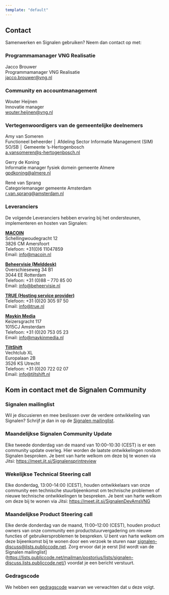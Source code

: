 ```yaml
---
template: "default"
---
```


## Contact

Samenwerken en Signalen gebruiken? Neem dan contact op met:

### Programmamanager VNG Realisatie

Jacco Brouwer<br />
Programmamanager VNG Realisatie<br />
[jacco.brouwer@vng.nl](mailto:jacco.brouwer@vng.nl)

### Community en accountmanagement

Wouter Heijnen<br />
Innovatie manager<br />
[wouter.heijnen@vng.nl](mailto:wouter.heijnen@vng.nl)

### Vertegenwoordigers van de gemeentelijke deelnemers

Amy van Someren<br />
Functioneel beheerder │ Afdeling Sector Informatie Management (SIM) SO/SB │ Gemeente ’s-Hertogenbosch<br />
[a.vansomeren@s-hertogenbosch.nl](mailto:a.vansomeren@s-hertogenbosch.nl)

Gerry de Koning<br />
Informatie manager fysiek domein gemeente Almere<br />
[gpdkoning@almere.nl](mailto:gpdkoning@almere.nl)

René van Sprang<br />
Categoriemanager gemeente Amsterdam<br />
[r.van.sprang@amsterdam.nl](mailto:r.van.sprang@amsterdam.nl)

### Leveranciers

De volgende Leveranciers hebben ervaring bij het ondersteunen, implementeren en hosten van Signalen:

**[MACOIN](https://www.macoin.nl/)**<br />
Schellingwoudegracht 12<br />
3826 CM Amersfoort<br />
Telefoon: +31(0)6 11047859<br />
Email: [info@macoin.nl](mailto:info@macoin.nl)

**[Beheervisie (Melddesk)](https://www.beheervisie.nl/)** <br />
Overschieseweg 34 B1<br />
3044 EE Rotterdam<br />
Telefoon: +31 (0)88 – 770 85 00<br />
Email: [info@beheervisie.nl](mailto:info@beheervisie.nl)

**[TRUE (Hosting service provider)](https://www.true.nl/)**<br />
Telefoon: +31 (0)20 305 97 50<br />
Email: [info@true.nl](mailto:info@true.nl)

**[Maykin Media](https://www.maykinmedia.nl/)**<br />
Keizersgracht 117<br />
1015CJ Amsterdam<br />
Telefoon: +31 (0)20 753 05 23<br />
Email: [info@maykinmedia.nl](mailto:info@maykinmedia.nl)

**[TiltShift](https://www.tiltshift.nl/)**<br />
Vechtclub XL<br />
Europalaan 2B<br />
3526 KS Utrecht<br />
Telefoon: +31 (0)20 722 02 07<br />
Email: [info@tiltshift.nl](mailto:info@tiltshift.nl)

## Kom in contact met de Signalen Community

### Signalen mailinglist

Wil je discusieren en mee beslissen over de verdere ontwikkeling van Signalen? Schrijf je dan in op de [Signalen mailinglist](https://lists.publiccode.net/mailman/postorius/lists/signalen-discuss.lists.publiccode.net/).

### Maandelijkse Signalen Community Update

Elke tweede donderdag van de maand van 10:00–10:30 (CEST) is er een community update overleg. Hier worden de laatste ontwikkelingen rondom Signalen besproken. Je bent van harte welkom om deze bij te wonen via Jitsi: https://meet.jit.si/Signalensprintreview

### Wekelijkse Technical Steering call

Elke donderdag, 13:00–14:00 (CEST), houden ontwikkelaars van onze community een technische stuurbijeenkomst om technische problemen of nieuwe technische ontwikkelingen te bespreken. Je bent van harte welkom om deze bij te wonen via Jitsi: https://meet.jit.si/SignalenDevAmsVNG

### Maandelijkse Product Steering call

Elke derde donderdag van de maand, 11:00–12:00 (CEST), houden product owners van onze community een productstuurvergadering om nieuwe functies of gebruikersproblemen te bespreken. U bent van harte welkom om deze bijeenkomst bij te wonen door een verzoek te sturen naar signalen-discuss@lists.publiccode.net. Zorg ervoor dat je eerst [lid wordt van de Signalen mailinglist] (https://lists.publiccode.net/mailman/postorius/lists/signalen-discuss.lists.publiccode.net/) voordat je een bericht verstuurt.

### Gedragscode
We hebben een [gedragscode](https://github.com/Signalen/signalen.org/blob/master/CODE_OF_CONDUCT.md) waarvan we verwachten dat u deze volgt.
